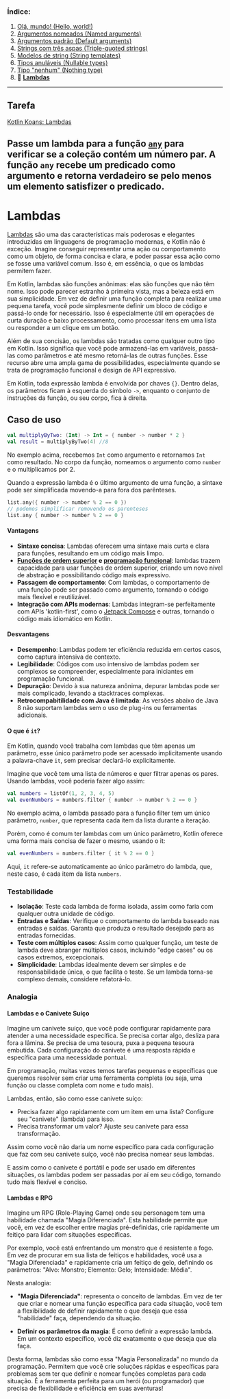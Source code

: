 ### Índice:

1. [Olá, mundo! (Hello, world!)](https://github.com/rsicarelli/kotlin-koans-edu-br/blob/main/koans/src/commonMain/kotlin/com/rsicarelli/koansbr/introduction/helloWorld/README.md)
2. [Argumentos nomeados (Named arguments)](https://github.com/rsicarelli/kotlin-koans-edu-br/blob/main/koans/src/commonMain/kotlin/com/rsicarelli/koansbr/introduction/namedArguments/README.md)
3. [Argumentos padrão (Default arguments)](https://github.com/rsicarelli/kotlin-koans-edu-br/blob/main/koans/src/commonMain/kotlin/com/rsicarelli/koansbr/introduction/defaultArguments/README.md)
4. [Strings com três aspas (Triple-quoted strings)](https://github.com/rsicarelli/kotlin-koans-edu-br/blob/main/koans/src/commonMain/kotlin/com/rsicarelli/koansbr/introduction/tripleQuotedStrings/README.md)
5. [Modelos de string (String templates)](https://github.com/rsicarelli/kotlin-koans-edu-br/blob/main/koans/src/commonMain/kotlin/com/rsicarelli/koansbr/introduction/stringTemplates/README.md)
6. [Tipos anuláveis (Nullable types)](https://github.com/rsicarelli/kotlin-koans-edu-br/blob/main/koans/src/commonMain/kotlin/com/rsicarelli/koansbr/introduction/nullableTypes/README.md)
7. [Tipo "nenhum" (Nothing type)](https://github.com/rsicarelli/kotlin-koans-edu-br/blob/main/koans/src/commonMain/kotlin/com/rsicarelli/koansbr/introduction/nothingType/README.md)
8. 📖 **[Lambdas](https://github.com/rsicarelli/kotlin-koans-edu-br/blob/main/koans/src/commonMain/kotlin/com/rsicarelli/koansbr/introduction/lambdas/README.md)**

---
## Tarefa

[Kotlin Koans: Lambdas](https://play.kotlinlang.org/koans/Introduction/Lambdas/Task.kt)

Passe um lambda para a função [`any`](https://kotlinlang.org/api/latest/jvm/stdlib/kotlin.collections/any.html)
para verificar se a coleção contém um número par.
A função `any` recebe um predicado como argumento e retorna verdadeiro se pelo menos um elemento satisfizer o predicado.
---
# Lambdas

[Lambdas](https://kotlinlang.org/docs/lambdas.html#lambda-expressions-and-anonymous-functions) são uma das características mais poderosas e
elegantes introduzidas em linguagens de programação modernas, e Kotlin não é exceção. Imagine conseguir representar uma ação ou
comportamento como um objeto, de forma concisa e clara, e poder passar essa ação como se fosse uma variável comum. Isso é, em essência, o
que os lambdas permitem fazer.

Em Kotlin, lambdas são funções anônimas: elas são funções que não têm nome. Isso pode parecer estranho à primeira vista, mas a beleza está
em sua simplicidade. Em vez de definir uma função completa para realizar uma pequena tarefa, você pode simplesmente definir um bloco de
código e passá-lo onde for necessário. Isso é especialmente útil em operações de curta duração e baixo processamento, como processar itens
em uma lista ou responder a um clique em um botão.

Além de sua concisão, os lambdas são tratadas como qualquer outro tipo em Kotlin. Isso significa que você pode armazená-las em variáveis,
passá-las como parâmetros e até mesmo retorná-las de outras funções. Esse recurso abre uma ampla gama de possibilidades, especialmente
quando se trata de programação funcional e design de API expressivo.

Em Kotlin, toda expressão lambda é envolvida por chaves `{}`. Dentro delas, os parâmetros ficam à esquerda do símbolo `->`, enquanto o
conjunto de instruções da função, ou seu corpo, fica à direita.

## Caso de uso

```kotlin
val multiplyByTwo: (Int) -> Int = { number -> number * 2 }
val result = multiplyByTwo(4) //8
```

No exemplo acima, recebemos `Int` como argumento e retornamos `Int` como resultado. No corpo da função, nomeamos o argumento como `number` e
o multiplicamos por 2.

Quando a expressão lambda é o último argumento de uma função, a sintaxe pode ser simplificada movendo-a para fora dos parênteses.

```kotlin
list.any({ number -> number % 2 == 0 })
// podemos simplificar removendo os parenteses
list.any { number -> number % 2 == 0 }
```

#### Vantagens

- **Sintaxe concisa**: Lambdas oferecem uma sintaxe mais curta e clara para funções, resultando em um código mais limpo.
- **[Funções de ordem superior](https://kotlinlang.org/docs/lambdas.html#higher-order-functions)
  e [programação funcional](https://pt.wikipedia.org/wiki/Programa%C3%A7%C3%A3o_funcional)**: lambdas trazem capacidade para usar funções de
  ordem superior, criando um novo nível de abstração e possibilitando código mais expressivo.
- **Passagem de comportamento**: Com lambdas, o comportamento de uma função pode ser passado como argumento, tornando o código mais flexível
  e reutilizável.
- **Integração com APIs modernas**: Lambdas integram-se perfeitamente com APIs 'kotlin-first', como
  o [Jetpack Compose](https://developer.android.com/jetpack/compose) e outras, tornando o código mais idiomático em Kotlin.

#### Desvantagens

- **Desempenho**: Lambdas podem ter eficiência reduzida em certos casos, como captura intensiva de contexto.
- **Legibilidade**: Códigos com uso intensivo de lambdas podem ser complexos se compreender, especialmente para iniciantes em programação
  funcional.
- **Depuração**: Devido à sua natureza anônima, depurar lambdas pode ser mais complicado, levando a stacktraces complexas.
- **Retrocompabitilidade com Java é limitada**: As versões abaixo de Java 8 não suportam lambdas sem o uso de plug-ins ou ferramentas
  adicionais.

#### O que é `it`?

Em Kotlin, quando você trabalha com lambdas que têm apenas um parâmetro, esse único parâmetro pode ser acessado implicitamente usando a
palavra-chave `it`, sem precisar declará-lo explicitamente.

Imagine que você tem uma lista de números e quer filtrar apenas os pares. Usando lambdas, você poderia fazer algo assim:

```kotlin
val numbers = listOf(1, 2, 3, 4, 5)
val evenNumbers = numbers.filter { number -> number % 2 == 0 }
```

No exemplo acima, o lambda passado para a função filter tem um único parâmetro, `number`, que representa cada item da lista durante a
iteração.

Porém, como é comum ter lambdas com um único parâmetro, Kotlin oferece uma forma mais concisa de fazer o mesmo, usando o it:

```kotlin
val evenNumbers = numbers.filter { it % 2 == 0 }
```

Aqui, `it` refere-se automaticamente ao único parâmetro do lambda, que, neste caso, é cada item da lista `numbers`.

### Testabilidade

- **Isolação**: Teste cada lambda de forma isolada, assim como faria com qualquer outra unidade de código.
- **Entradas e Saídas**: Verifique o comportamento do lambda baseado nas entradas e saídas. Garanta que produza o resultado desejado para as
  entradas fornecidas.
- **Teste com múltiplos casos**: Assim como qualquer função, um teste de lambda deve abranger múltiplos casos, incluindo "edge cases" ou os
  casos extremos, excepcionais.
- **Simplicidade**: Lambdas idealmente devem ser simples e de responsabilidade única, o que facilita o teste. Se um lambda torna-se complexo
  demais, considere refatorá-lo.

### Analogia

#### Lambdas e o Canivete Suíço

Imagine um canivete suíço, que você pode configurar rapidamente para atender a uma necessidade específica. Se precisa cortar algo, desliza
para fora a lâmina. Se precisa de uma tesoura, puxa a pequena tesoura embutida. Cada configuração do canivete é uma resposta rápida e
específica para uma necessidade pontual.

Em programação, muitas vezes temos tarefas pequenas e específicas que queremos resolver sem criar uma ferramenta completa (ou seja, uma
função ou classe completa com nome e tudo mais).

Lambdas, então, são como esse canivete suíço:

- Precisa fazer algo rapidamente com um item em uma lista? Configure seu "canivete" (lambda) para isso.
- Precisa transformar um valor? Ajuste seu canivete para essa transformação.

Assim como você não daria um nome específico para cada configuração que faz com seu canivete suíço, você não precisa nomear seus lambdas.

E assim como o canivete é portátil e pode ser usado em diferentes situações, os lambdas podem ser passadas por aí em seu código, tornando
tudo mais flexível e conciso.

#### Lambdas e RPG

Imagine um RPG (Role-Playing Game) onde seu personagem tem uma habilidade chamada "Magia Diferenciada". Esta habilidade permite que você,
em vez de escolher entre magias pré-definidas, crie rapidamente um feitiço para lidar com situações específicas.

Por exemplo, você está enfrentando um monstro que é resistente a fogo. Em vez de procurar em sua lista de feitiços e habilidades, você usa
a "Magia Diferenciada" e rapidamente cria um feitiço de gelo, definindo os parâmetros: "Alvo: Monstro; Elemento: Gelo; Intensidade: Média".

Nesta analogia:

- **"Magia Diferenciada"**: representa o conceito de lambdas. Em vez de ter que criar e nomear uma função específica para cada situação,
  você tem a flexibilidade de definir rapidamente o que deseja que essa "habilidade" faça, dependendo da situação.

- **Definir os parâmetros da magia**: É como definir a expressão lambda. Em um contexto específico, você diz exatamente o que deseja que ela
  faça.

Desta forma, lambdas são como essa "Magia Personalizada" no mundo da programação. Permitem que você crie soluções rápidas e específicas para
problemas sem ter que definir e nomear funções completas para cada situação. É a ferramenta perfeita para um herói (ou programador) que
precisa de flexibilidade e eficiência em suas aventuras!
